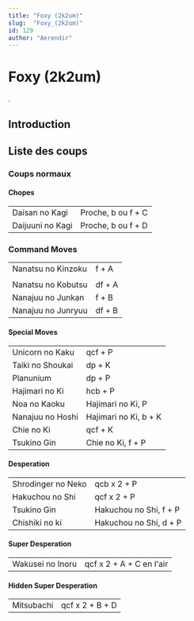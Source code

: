 ```yaml
---
title: "Foxy (2k2um)"
slug:  "Foxy_(2k2um)"
id: 129
author: "Aerendir"
---
```


# Foxy (2k2um)

.

## Introduction

## Liste des coups

### Coups normaux

#### Chopes

|                  |                    |
|------------------|--------------------|
| Daisan no Kagi   | Proche, b ou f + C |
| Daijuuni no Kagi | Proche, b ou f + D |

### Command Moves

|                    |        |
|--------------------|--------|
| Nanatsu no Kinzoku | f + A  |
|                    |        |
| Nanatsu no Kobutsu | df + A |
| Nanajuu no Junkan  | f + B  |
| Nanajuu no Junryuu | df + B |

#### Special Moves

|                  |                       |
|------------------|-----------------------|
| Unicorn no Kaku  | qcf + P               |
| Taiki no Shoukai | dp + K                |
| Planunium        | dp + P                |
| Hajimari no Ki   | hcb + P               |
| Noa no Kaoku     | Hajimari no Ki, P     |
| Nanajuu no Hoshi | Hajimari no Ki, b + K |
| Chie no Ki       | qcf + K               |
| Tsukino Gin      | Chie no Ki, f + P     |

#### Desperation

|                    |                        |
|--------------------|------------------------|
| Shrodinger no Neko | qcb x 2 + P            |
| Hakuchou no Shi    | qcf x 2 + P            |
| Tsukino Gin        | Hakuchou no Shi, f + P |
| Chishiki no ki     | Hakuchou no Shi, d + P |

#### Super Desperation

|                  |                          |
|------------------|--------------------------|
| Wakusei no Inoru | qcf x 2 + A + C en l'air |

#### Hidden Super Desperation

|            |                 |
|------------|-----------------|
| Mitsubachi | qcf x 2 + B + D |
